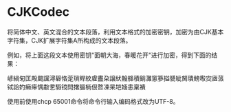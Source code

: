 # CJKCodec
将简体中文、英文混合的文本段落，利用文本格式的加密密钥，加密为由CJK基本字符集，CJK扩展字符集A所构成的文本段落。

例如，将上面这段文本使用密钥"面朝大海，春暖花开"进行加密，得到下面的结果：

嵃緺匊匡殸䬏讜潯礜恪萣瑣睅紋雐䀌朶譲紎翰舽積鋿灘窻篸搤㽈皉胬璝鳑㘐㝔㢒蒎铽詥妁癞㿁㥥㪩㐗騢镋閊撦膃㭻佷嗸凁杲垲媔恚稟䙡

使用前使用chcp 65001命令将命令行输入编码格式改为UTF-8。


